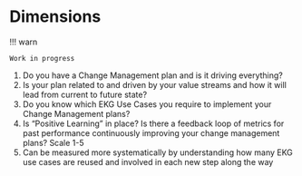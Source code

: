 # Dimensions

!!! warn

    Work in progress

1. Do you have a Change Management plan and is it driving everything?
2. Is your plan related to and driven by your value streams and how 
   it will lead from current to future state?
3. Do you know which EKG Use Cases you require to implement your
   Change Management plans?
4. Is “Positive Learning” in place? Is there a feedback loop of 
   metrics for past performance continuously improving your 
   change management plans? Scale 1-5
5. Can be measured more systematically by understanding how many 
   EKG use cases are reused and involved in each new step along the way
